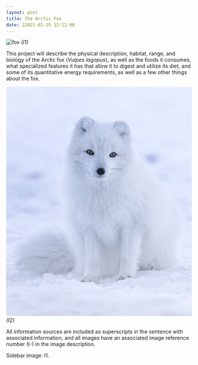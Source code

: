 ```yaml
---
layout: post
title: The Arctic Fox
date: 22021-02-25 12:12:00
---
```



![fox](/assets/img/Fox.jpg)
_(I1)_

This project will describe the physical description, habitat, range, and biology of the Arctic fox (_Vulpes lagopus_), as well as the foods it consumes, what specialized features it has that allow it to digest and utilize its diet, and some of its quantitative energy requirements, as well as a few other things about the fox.

![cool fox](/assets/img/FoxInSnow.jpg)
_(I2)_


All information sources are included as superscripts in the sentence with associated information, and all images have an associated image reference number (I-) in the image description.

Sidebar image: I1.
